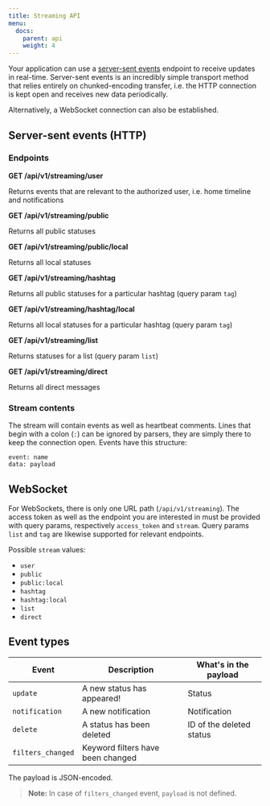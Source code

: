 ```yaml
---
title: Streaming API
menu:
  docs:
    parent: api
    weight: 4
---
```


Your application can use a [server-sent events](https://developer.mozilla.org/en-US/docs/Web/API/Server-sent_events/Using_server-sent_events) endpoint to receive updates in real-time. Server-sent events is an incredibly simple transport method that relies entirely on chunked-encoding transfer, i.e. the HTTP connection is kept open and receives new data periodically.

Alternatively, a WebSocket connection can also be established.

## Server-sent events (HTTP)
### Endpoints

**GET /api/v1/streaming/user**

Returns events that are relevant to the authorized user, i.e. home timeline and notifications

**GET /api/v1/streaming/public**

Returns all public statuses

**GET /api/v1/streaming/public/local**

Returns all local statuses

**GET /api/v1/streaming/hashtag**

Returns all public statuses for a particular hashtag (query param `tag`)

**GET /api/v1/streaming/hashtag/local**

Returns all local statuses for a particular hashtag (query param `tag`)

**GET /api/v1/streaming/list**

Returns statuses for a list (query param `list`)

**GET /api/v1/streaming/direct**

Returns all direct messages

### Stream contents

The stream will contain events as well as heartbeat comments. Lines that begin with a colon (`:`) can be ignored by parsers, they are simply there to keep the connection open. Events have this structure:

```
event: name
data: payload
```

## WebSocket

For WebSockets, there is only one URL path (`/api/v1/streaming`). The access token as well as the endpoint you are interested in must be provided with query params, respectively `access_token` and `stream`. Query params `list` and `tag` are likewise supported for relevant endpoints.

Possible `stream` values:

- `user`
- `public`
- `public:local`
- `hashtag`
- `hashtag:local`
- `list`
- `direct`

## Event types

|Event|Description|What's in the payload|
|-----|-----------|---------------------|
|`update`|A new status has appeared!|Status|
|`notification`|A new notification|Notification|
|`delete`|A status has been deleted|ID of the deleted status|
|`filters_changed`|Keyword filters have been changed||

The payload is JSON-encoded.

> **Note:** In case of `filters_changed` event, `payload` is not defined.
